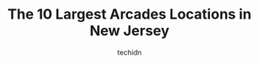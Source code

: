 ---
layout: ampstory
image: https://i0.wp.com/paketmu.com/wp-content/uploads/2023/06/marcade-family-fun-center-0-in-new-jersey-1686366374.jpeg?resize=640,853
author: techidn
featured: false
description: Explore the diverse Arcade scene in New Jersey, home to an incredible selection of 10 establishments catering to every taste. Whether youre in search of iconic favorites or undiscovered tre
title: The 10 Largest Arcades Locations in New Jersey
cover:
   title: The 10 Largest Arcades Locations in New Jersey
   subtitle: RICKPATE
   background: https://paketmu.com/wp-content/uploads/2023/06/marcade-family-fun-center-0-in-new-jersey-1686366374.jpeg

pages: 
 - layout: thirds
   top: <h1>#1 Central Pier Arcade</h1>
   bottom: "<p>Well today is the return of the Irish Saint Patricks Day parade first time in three years since 2018 since the coronavirus messed everything up well were back and its </p>"
   background: https://paketmu.com/wp-content/uploads/2023/06/marcade-family-fun-center-1-in-new-jersey-1686366375.jpeg
   backgroundblur: true
 - layout: thirds
   top: <h1>#2 Silverball Retro Arcade</h1>
   bottom: "<p>Coming from a moderate pinball enthusiast, this place is incredible. They have a vast selection of some of the most iconic and interesting pinball machines, as well as a </p>"
   background: https://paketmu.com/wp-content/uploads/2023/06/marcade-family-fun-center-2-in-new-jersey-1686366375.jpeg
   cta:
      link: https://paketmu.com/the-10-largest-arcades-locations-in-new-jersey/
      text: The 10 Largest Arcades Locations in New Jersey
 - layout: thirds
   top: <h1>#3 JiLLys Arcade</h1>
   bottom: "<p>The kids had a blast here, but that is easy with really any arcade store.  They do have a nice variety of games and the value is pretty good considering how much money so</p>"
   background: https://paketmu.com/wp-content/uploads/2023/06/marcade-family-fun-center-3-in-new-jersey-1686366376.jpeg
   cta:
      link: https://paketmu.com/the-10-largest-arcades-locations-in-new-jersey/
      text: The 10 Largest Arcades Locations in New Jersey
 - layout: thirds
   top: <h1>#4 Morristown Game Vault</h1>
   bottom: "<p>22 South St, Morristown, NJ 07960, United States</p>"
   background: https://images.unsplash.com/photo-1618556658017-fd9c732d1360?ixlib=rb-4.0.3&ixid=MnwxMjA3fDB8MHxwaG90by1wYWdlfHx8fGVufDB8fHx8&auto=format&fit=crop&w=640&h=853&q=80
   cta:
      link: https://paketmu.com/the-10-largest-arcades-locations-in-new-jersey/
      text: The 10 Largest Arcades Locations in New Jersey
 - layout: thirds
   top: <h1>#5 Rack N Roll Family Fun Center</h1>
   bottom: "<p>212 Washington Pl, Passaic, NJ 07055, United States</p>"
   background: https://images.unsplash.com/photo-1536745287225-21d689278fd1?ixlib=rb-4.0.3&ixid=MnwxMjA3fDB8MHxwaG90by1wYWdlfHx8fGVufDB8fHx8&auto=format&fit=crop&w=640&h=853&q=80
   cta:
      link: https://paketmu.com/the-10-largest-arcades-locations-in-new-jersey/
      text: The 10 Largest Arcades Locations in New Jersey
 - layout: thirds
   top: <h1>#6 Billys Midway Arcade</h1>
   bottom: "<p>312 Lafayette Ave, Hawthorne, NJ 07506, United States</p>"
   background: https://images.unsplash.com/photo-1522441815192-d9f04eb0615c?ixlib=rb-4.0.3&ixid=MnwxMjA3fDB8MHxwaG90by1wYWdlfHx8fGVufDB8fHx8&auto=format&fit=crop&w=640&h=853&q=80
   cta:
      link: https://paketmu.com/the-10-largest-arcades-locations-in-new-jersey/
      text: The 10 Largest Arcades Locations in New Jersey
 - layout: thirds
   top: <h1>#7 Bev & Wallys Arcade</h1>
   bottom: "<p>46 Beachway Ave, Keansburg, NJ 07734, United States</p>"
   background: https://images.unsplash.com/photo-1561679660-d00ee1e0dc8e?ixlib=rb-4.0.3&ixid=MnwxMjA3fDB8MHxwaG90by1wYWdlfHx8fGVufDB8fHx8&auto=format&fit=crop&w=640&h=853&q=80
   cta:
      link: https://paketmu.com/the-10-largest-arcades-locations-in-new-jersey/
      text: The 10 Largest Arcades Locations in New Jersey
 - layout: thirds
   middle: Continue reading...
   background: https://images.unsplash.com/photo-1608411404720-c8f0417bcdba?ixlib=rb-4.0.3&ixid=MnwxMjA3fDB8MHxwaG90by1wYWdlfHx8fGVufDB8fHx8&auto=format&fit=crop&w=640&h=853&q=80
   cta:
      link: https://paketmu.com/the-10-largest-arcades-locations-in-new-jersey/
      text: The 10 Largest Arcades Locations in New Jersey
      
---